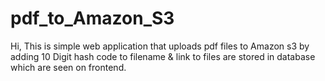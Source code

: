 # pdf_to_Amazon_S3
Hi,
This is simple web application that uploads pdf files to Amazon s3 by adding 10 Digit hash code to filename & link to files are stored in database which are seen on frontend.
